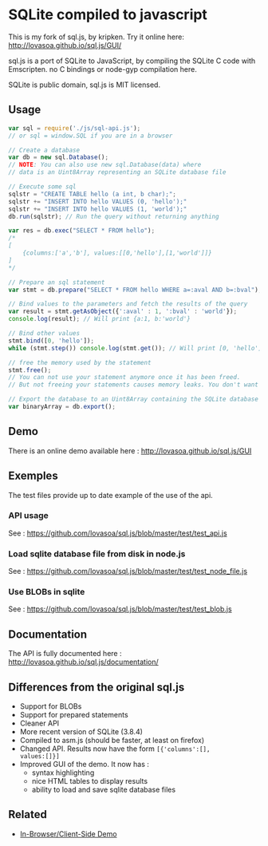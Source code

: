 # SQLite compiled to javascript

This is my fork of sql.js, by kripken. Try it online here: http://lovasoa.github.io/sql.js/GUI/

sql.js is a port of SQLite to JavaScript, by compiling the SQLite C code with Emscripten.
no C bindings or node-gyp compilation here.

SQLite is public domain, sql.js is MIT licensed.

## Usage

```javascript
var sql = require('./js/sql-api.js');
// or sql = window.SQL if you are in a browser

// Create a database
var db = new sql.Database();
// NOTE: You can also use new sql.Database(data) where
// data is an Uint8Array representing an SQLite database file

// Execute some sql
sqlstr = "CREATE TABLE hello (a int, b char);";
sqlstr += "INSERT INTO hello VALUES (0, 'hello');"
sqlstr += "INSERT INTO hello VALUES (1, 'world');"
db.run(sqlstr); // Run the query without returning anything

var res = db.exec("SELECT * FROM hello");
/*
[
	{columns:['a','b'], values:[[0,'hello'],[1,'world']]}
]
*/

// Prepare an sql statement
var stmt = db.prepare("SELECT * FROM hello WHERE a=:aval AND b=:bval");

// Bind values to the parameters and fetch the results of the query
var result = stmt.getAsObject({':aval' : 1, ':bval' : 'world'});
console.log(result); // Will print {a:1, b:'world'}

// Bind other values
stmt.bind([0, 'hello']);
while (stmt.step()) console.log(stmt.get()); // Will print [0, 'hello']

// free the memory used by the statement
stmt.free();
// You can not use your statement anymore once it has been freed.
// But not freeing your statements causes memory leaks. You don't want that.

// Export the database to an Uint8Array containing the SQLite database file
var binaryArray = db.export();
```

## Demo
There is an online demo available here : http://lovasoa.github.io/sql.js/GUI

## Exemples
The test files provide up to date example of the use of the api.
### API usage
See : https://github.com/lovasoa/sql.js/blob/master/test/test_api.js
### Load sqlite database file from disk in node.js
See : https://github.com/lovasoa/sql.js/blob/master/test/test_node_file.js
### Use BLOBs in sqlite
See : https://github.com/lovasoa/sql.js/blob/master/test/test_blob.js

## Documentation
The API is fully documented here : http://lovasoa.github.io/sql.js/documentation/

## Differences from the original sql.js
 * Support for BLOBs
 * Support for prepared statements
 * Cleaner API
 * More recent version of SQLite (3.8.4)
 * Compiled to asm.js (should be faster, at least on firefox)
 * Changed API. Results now have the form <code>[{'columns':[], values:[]}]</code>
 * Improved GUI of the demo. It now has :
   * syntax highlighting
   * nice HTML tables to display results
   * ability to load and save sqlite database files

## Related

* [In-Browser/Client-Side Demo](http://lovasoa.github.io/sql.js/GUI/)

